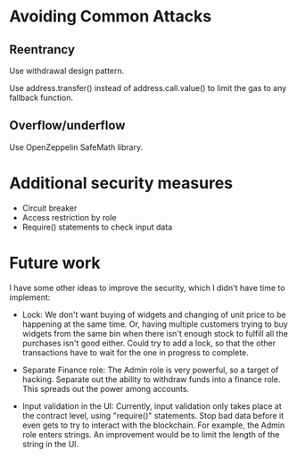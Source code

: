 # Avoiding Common Attacks

## Reentrancy

Use withdrawal design pattern.  

Use address.transfer() instead of address.call.value() to limit the gas to any
fallback function.

## Overflow/underflow
Use OpenZeppelin SafeMath library.

# Additional security measures

* Circuit breaker
* Access restriction by role
* Require() statements to check input data

# Future work

I have some other ideas to improve the security, which I didn't have time
to implement:

* Lock: We don't want buying of widgets and changing of unit price to be
happening at the same time.  Or, having multiple customers trying to buy
widgets from the same bin when there isn't enough stock to fulfill all the
purchases isn't good either.  Could try to add a lock, so that the other
transactions have to wait for the one in progress to complete.

* Separate Finance role: The Admin role is very powerful, so a target of
hacking.  Separate out the ability to withdraw funds into a finance role.
This spreads out the power among accounts.

* Input validation in the UI: Currently, input validation only takes place at
the contract level, using "require()" statements.  Stop bad data before it even
gets to try to interact with the blockchain. For example, the Admin role enters
strings.  An improvement would be to limit the length of the string in the UI.
